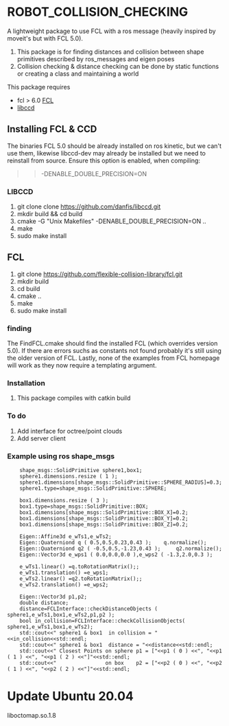 # ROBOT_COLLISION_CHECKING
A lightweight package to use FCL with a ros message (heavily inspired by moveit's but with FCL 5.0). 
1. This package is for finding distances and collision between shape primitives described by ros_messages and eigen poses
2. Collision checking & distance checking can be done by static functions or creating a class and maintaining a world


This package requires

 * fcl > 6.0 [FCL](http://www.ros.org/wiki/fcl) 
 * [libccd](https://github.com/danfis/libccd) 
 
## Installing FCL & CCD
The binaries FCL 5.0 should be already installed on ros kinetic, but we can't use them, likewise libccd-dev may already be installed but we need to reinstall from source.  Ensure this option is enabled, when compiling: 
>> -DENABLE_DOUBLE_PRECISION=ON

### LIBCCD
1. git clone clone https://github.com/danfis/libccd.git
2. mkdir build && cd build
3. cmake -G "Unix Makefiles" -DENABLE_DOUBLE_PRECISION=ON ..
4. make
5. sudo make install

## FCL
1. git clone https://github.com/flexible-collision-library/fcl.git
2. mkdir build
3. cd build
4. cmake ..
5. make
6. sudo make install

### finding
The FindFCL.cmake should find the installed FCL (which overrides version 5.0).
If there are errors suchs as constants not found probably it's still using the 
older version of FCL. Lastly, none of the examples from FCL homepage will work as they now require a templating argument. 

### Installation
1. This package compiles with catkin build

### To do
1. Add interface for octree/point clouds
2. Add server client

### Example using ros shape_msgs
```
    shape_msgs::SolidPrimitive sphere1,box1;
    sphere1.dimensions.resize ( 1 );
    sphere1.dimensions[shape_msgs::SolidPrimitive::SPHERE_RADIUS]=0.3;
    sphere1.type=shape_msgs::SolidPrimitive::SPHERE;

    box1.dimensions.resize ( 3 );
    box1.type=shape_msgs::SolidPrimitive::BOX;
    box1.dimensions[shape_msgs::SolidPrimitive::BOX_X]=0.2;
    box1.dimensions[shape_msgs::SolidPrimitive::BOX_Y]=0.2;
    box1.dimensions[shape_msgs::SolidPrimitive::BOX_Z]=0.2;

    Eigen::Affine3d e_wTs1,e_wTs2;
    Eigen::Quaterniond q ( 0.5,0.5,0.23,0.43 );    q.normalize();
    Eigen::Quaterniond q2 ( -0.5,0.5,-1.23,0.43 );     q2.normalize();
    Eigen::Vector3d e_wps1 ( 0.0,0.0,0.0 ),e_wps2 ( -1.3,2.0,0.3 );

    e_wTs1.linear() =q.toRotationMatrix();;
    e_wTs1.translation() =e_wps1;
    e_wTs2.linear() =q2.toRotationMatrix();;
    e_wTs2.translation() =e_wps2;

    Eigen::Vector3d p1,p2;
    double distance;
    distance=FCLInterface::checkDistanceObjects ( sphere1,e_wTs1,box1,e_wTs2,p1,p2 );
    bool in_collision=FCLInterface::checkCollisionObjects( sphere1,e_wTs1,box1,e_wTs2);
    std::cout<<" sphere1 & box1  in collision = "<<in_collision<<std::endl;
    std::cout<<" sphere1 & box1  distance = "<<distance<<std::endl;
    std::cout<<" Closest Points on sphere p1 = ["<<p1 ( 0 ) <<", "<<p1 ( 1 ) <<", "<<p1 ( 2 ) <<"]"<<std::endl;
    std::cout<<"                on box    p2 = ["<<p2 ( 0 ) <<", "<<p2 ( 1 ) <<", "<<p2 ( 2 ) <<"]"<<std::endl;
```






# Update Ubuntu 20.04

liboctomap.so.1.8







